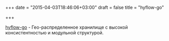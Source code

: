 +++
date = "2015-04-03T18:46:06+03:00"
draft = false
title = "hyflow-go"

+++

<p><a href="http://www.hyflow.org/hyflow-go/index.html">hyflow-go</a>&nbsp;- Гео-распределенное хранилище с высокой консистентностью и модульной структурой.</p>

